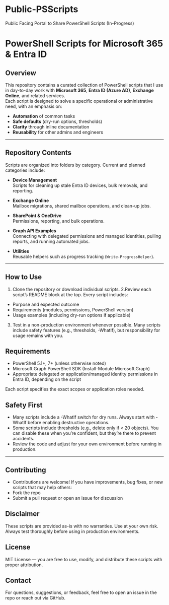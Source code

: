 # Public-PSScripts
Public Facing Portal to Share PowerShell Scripts (In-Progress)

# PowerShell Scripts for Microsoft 365 & Entra ID

## Overview
This repository contains a curated collection of PowerShell scripts that I use in day-to-day work with **Microsoft 365**, **Entra ID (Azure AD)**, **Exchange Online**, and related services.  
Each script is designed to solve a specific operational or administrative need, with an emphasis on:
- **Automation** of common tasks
- **Safe defaults** (dry-run options, thresholds)
- **Clarity** through inline documentation
- **Reusability** for other admins and engineers

---

## Repository Contents
Scripts are organized into folders by category. Current and planned categories include:

- **Device Management**  
  Scripts for cleaning up stale Entra ID devices, bulk removals, and reporting.

- **Exchange Online**  
  Mailbox migrations, shared mailbox operations, and clean-up jobs.

- **SharePoint & OneDrive**  
  Permissions, reporting, and bulk operations.

- **Graph API Examples**  
  Connecting with delegated permissions and managed identities, pulling reports, and running automated jobs.

- **Utilities**  
  Reusable helpers such as progress tracking (`Write-ProgressHelper`).

---

## How to Use
1. Clone the repository or download individual scripts. 
2.Review each script’s README block at the top. Every script includes:
- Purpose and expected outcome
- Requirements (modules, permissions, PowerShell version)
- Usage examples (including dry-run options if applicable)

3. Test in a non-production environment whenever possible. Many scripts include safety features (e.g., thresholds, -WhatIf), but responsibility for usage remains with you.

## Requirements
- PowerShell 5.1+, 7+ (unless otherwise noted)
- Microsoft Graph PowerShell SDK (Install-Module Microsoft.Graph)
- Appropriate delegated or application/managed identity permissions in Entra ID, depending on the script

Each script specifies the exact scopes or application roles needed.

## Safety First
- Many scripts include a -WhatIf switch for dry runs. Always start with -WhatIf before enabling destructive operations.
- Some scripts include thresholds (e.g., delete only if < 20 objects). You can disable these when you’re confident, but they’re there to prevent accidents.
- Review the code and adjust for your own environment before running in production.

---

## Contributing
- Contributions are welcome! If you have improvements, bug fixes, or new scripts that may help others:
- Fork the repo
- Submit a pull request or open an issue for discussion

## Disclaimer
These scripts are provided as-is with no warranties. Use at your own risk. Always test thoroughly before using in production environments.

## License
MIT License — you are free to use, modify, and distribute these scripts with proper attribution.

## Contact
For questions, suggestions, or feedback, feel free to open an issue in the repo or reach out via GitHub.
